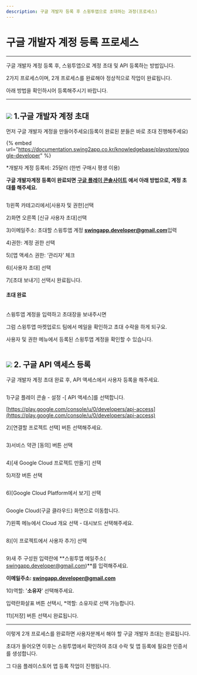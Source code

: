 ```yaml
---
description: 구글 개발자 등록 후 스윙투앱으로 초대하는 과정(프로세스)
---
```


# 구글 개발자 계정 등록 프로세스

***

구글 개발자 계정 등록 후, 스윙투앱으로 계정 초대 및 API 등록하는 방법입니다.&#x20;

2가지 프로세스이며, 2개 프로세스를 완료해야 정상적으로 작업이 완료됩니다.

아래 방법을 확인하시어 등록해주시기 바랍니다.&#x20;

***



## ![](https://wp.swing2app.co.kr/wp-content/uploads/2020/04/%EB%8B%A8%EB%9D%BD1-1.png) 1.구글 개발자 계정 초대

&#x20;

먼저 구글 개발자 계정을 만들어주세요(등록이 완료된 분들은 바로 초대 진행해주세요)

{% embed url="https://documentation.swing2app.co.kr/knowledgebase/playstore/google-developer" %}

\*개발자 계정 등록비: 25달러 (한번 구매시 평생 이용)&#x20;

**구글 개발자계정 등록이 완료되면** [**구글 플레이 콘솔사이트**](https://play.google.com/console/developers) **에서 아래 방법으로, 계정 초대를 해주세요.**&#x20;

<div align="left">

<figure><img src="../../.gitbook/assets/구글계정초대1.png" alt=""><figcaption></figcaption></figure>

</div>

1\)왼쪽 카테고리에서\[사용자 및 권한]선택&#x20;

2\)화면 오른쪽 \[신규 사용자 초대]선택&#x20;

3\)이메일주소: 초대할 스윙투앱 계정 **swingapp.developer@gmail.com**입력&#x20;

4\)권한: 계정 권한 선택

5\)\[앱 액세스 권한: ‘관리자’ 체크&#x20;

6\)\[사용자 초대] 선택

7\)\[초대 보내기] 선택시 완료됩니다.



#### 초대 완료

<figure><img src="../../.gitbook/assets/구글계정초대2.png" alt=""><figcaption></figcaption></figure>

스윙투앱 계정을 입력하고 초대장을 보내주시면&#x20;

그럼 스윙투앱 마켓업로드 팀에서 메일을 확인하고 초대 수락을 하게 되구요.

사용자 및 권한 메뉴에서 등록된 스윙투앱 계정을 확인할 수 있습니다.&#x20;

<figure><img src="../../.gitbook/assets/구분선 (1) (1).PNG" alt=""><figcaption></figcaption></figure>

## ![](https://wp.swing2app.co.kr/wp-content/uploads/2020/04/%EB%8B%A8%EB%9D%BD1-1.png) 2. 구글 API 액세스 등록&#x20;

구글 개발자 계정 초대 완료 후, API 액세스에서 사용자 등록을 해주세요.&#x20;

<figure><img src="../../.gitbook/assets/구글초대1 (2).png" alt=""><figcaption></figcaption></figure>

1\)구글 플레이 콘솔 - 설정 -\[ API 액세스]를 선택합니다.&#x20;

[https://play.google.com/console/u/0/developers/api-access](https://play.google.com/console/u/0/developers/api-access)

2\)\[연결할 프로젝트 선택] 버튼 선택해주세요.&#x20;



<div align="left">

<figure><img src="../../.gitbook/assets/구글초대2.png" alt=""><figcaption></figcaption></figure>

</div>

3\)서비스 약관 \[동의] 버튼 선택



<figure><img src="../../.gitbook/assets/구글초대3.png" alt=""><figcaption></figcaption></figure>

4\)\[새 Google Cloud 프로젝트 만들기] 선택

5\)저장 버튼 선택



<div align="left">

<figure><img src="../../.gitbook/assets/구글초대4.png" alt=""><figcaption></figcaption></figure>

</div>

6\)\[Google Cloud Platform에서 보기] 선택



<div align="left">

<figure><img src="../../.gitbook/assets/구글초대5.png" alt=""><figcaption></figcaption></figure>

</div>

Google Cloud(구글 클라우드) 화면으로 이동합니다.&#x20;

7\)왼쪽 메뉴에서 Cloud 개요 선택 - 대시보드 선택해주세요.&#x20;



<div align="left">

<figure><img src="../../.gitbook/assets/구글초대6.png" alt=""><figcaption></figcaption></figure>

</div>

8\)\[이 프로젝트에서 사용자 추가] 선택



<div align="left">

<figure><img src="../../.gitbook/assets/구글초대7.png" alt=""><figcaption></figcaption></figure>

</div>

9\)새 주 구성원 입력란에 **스윙투앱 메일주소( swingapp.developer@gmail.com)**를 입력해주세요.

**이메일주소: swingapp.developer@gmail.com**

10\)역할: '**소유자**' 선택해주세요.

입력란화살표 버튼 선택시, \*역할: 소유자로 선택 가능합니다.&#x20;

11\)\[저장] 버튼 선택시 완료됩니다.&#x20;



***

이렇게 2개 프로세스를 완료하면 사용자분께서 해야 할 구글 개발자 초대는 완료됩니다.

초대가 들어오면 이후는 스윙투앱에서 확인하여 초대 수락 및 앱 등록에 필요한 인증서를 생성합니다.

그 다음 플레이스토어 앱 등록 작업이 진행됩니다.&#x20;

